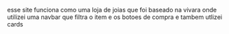 esse site funciona como uma loja de joias que foi baseado na vivara onde utilizei uma navbar que filtra o item e os botoes de compra e tambem utlizei cards